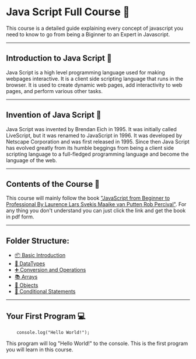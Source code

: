 # Java Script Full Course :rocket:

This course is a detailed guide explaining every concept of javascript you need to know to go from being a Biginner to an Expert in Javascript.

---
## Introduction to Java Script :memo:
Java Script is a high level programming language used for making webpages interactive. It is a client side scripting language that runs in the browser. It is used to create dynamic web pages, add interactivity to web pages, and perform various other tasks. 

---
## Invention of Java Script :brain:
Java Script was invented by Brendan Eich in 1995. It was initially called LiveScript, but it was renamed to JavaScript in 1996. It was developed by Netscape Corporation and was first released in 1995. Since then Java Script has evolved greatly from its humble beggings from being a client side scripting language to a full-fledged programming language and become the language of the web.

--- 
## Contents of the Course :book:
This course will mainly follow the book ["JavaScript from Beginner to Professional By Laurence Lars Svekis Maaike van Putten Rob Percival"](https://www.gurukultti.org/admin/notice/javascript.pdf). For any thing you don't understand you can just click the link and get the book in pdf form. 

---
## Folder Structure:
- [:package: Basic Introduction](01_Basic-Introduction.txt)
- [:book: DataTypes](02_JS-Fundementals.js)
- [:heavy_plus_sign: Conversion and Operations](03_Conversion-and-Operations.js)
- [:books: Arrays](04_Arrays-In_JS.js)
- [:bricks: Objects](05_Objects.js)
- [:1234: Conditional Statements](06_If-and-Else-and-Else-If-statements.js)
---
## Your First Program :computer:
```
    console.log("Hello World!");
```
This program will log "Hello World!" to the console. This is the first program you will learn in this course.